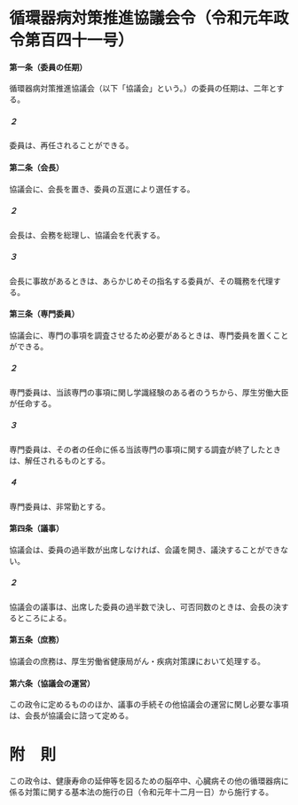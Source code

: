 # 循環器病対策推進協議会令（令和元年政令第百四十一号）
#### 第一条（委員の任期）
循環器病対策推進協議会（以下「協議会」という。）の委員の任期は、二年とする。
##### ２
委員は、再任されることができる。
#### 第二条（会長）
協議会に、会長を置き、委員の互選により選任する。
##### ２
会長は、会務を総理し、協議会を代表する。
##### ３
会長に事故があるときは、あらかじめその指名する委員が、その職務を代理する。
#### 第三条（専門委員）
協議会に、専門の事項を調査させるため必要があるときは、専門委員を置くことができる。
##### ２
専門委員は、当該専門の事項に関し学識経験のある者のうちから、厚生労働大臣が任命する。
##### ３
専門委員は、その者の任命に係る当該専門の事項に関する調査が終了したときは、解任されるものとする。
##### ４
専門委員は、非常勤とする。
#### 第四条（議事）
協議会は、委員の過半数が出席しなければ、会議を開き、議決することができない。
##### ２
協議会の議事は、出席した委員の過半数で決し、可否同数のときは、会長の決するところによる。
#### 第五条（庶務）
協議会の庶務は、厚生労働省健康局がん・疾病対策課において処理する。
#### 第六条（協議会の運営）
この政令に定めるもののほか、議事の手続その他協議会の運営に関し必要な事項は、会長が協議会に諮って定める。
# 附　則
この政令は、健康寿命の延伸等を図るための脳卒中、心臓病その他の循環器病に係る対策に関する基本法の施行の日（令和元年十二月一日）から施行する。
